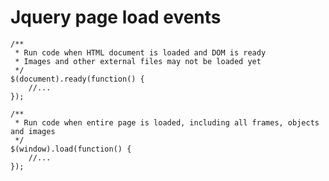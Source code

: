 Jquery page load events
=======================

```
/**
 * Run code when HTML document is loaded and DOM is ready
 * Images and other external files may not be loaded yet
 */
$(document).ready(function() {
    //...
});

/**
 * Run code when entire page is loaded, including all frames, objects and images
 */
$(window).load(function() {
    //...
});
```